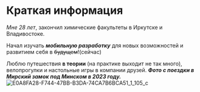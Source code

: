 # Краткая информация

_Мне 28 лет_, закончил химические факультеты в Иркутске и Владивостоке. 

Начал изучать ***мобильную разработку*** для новых возможностей и развитием себя в ~~будущем~~!(сейчас)

Люблю путешествия **в теории** (на практике выходит не так много), велопрогулки и настольные игры в компании друзей.
***Фото с поездки в Мирский замок под Минском в 2023 году.***
![E0A8FA28-F744-47BB-B3DA-74CA7B6BCA51_1_105_c](https://github.com/MSergey95/Sergei-sPages/assets/121692119/345a579b-9b1a-4c04-bb45-7e4fbe16fb6a)

